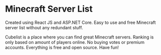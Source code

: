 # Minecraft Server List
Created using React JS and ASP.NET Core. Easy to use and free Minecraft server list without any redundant stuff.

Cubelist is a place where you can find great Minecraft servers. Ranking is only based on amount of players online. 
No buying votes or premium accounts. Everything is free and open source. Have fun!
